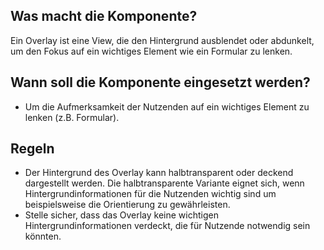 
## Was macht die Komponente?
Ein Overlay ist eine View, die den Hintergrund ausblendet oder abdunkelt, um den Fokus auf ein wichtiges Element wie ein Formular zu lenken.

## Wann soll die Komponente eingesetzt werden?
* Um die Aufmerksamkeit der Nutzenden auf ein wichtiges Element zu lenken (z.B. Formular).

## Regeln
* Der Hintergrund des Overlay kann halbtransparent oder deckend dargestellt werden. Die halbtransparente Variante eignet sich, wenn Hintergrundinformationen für die Nutzenden wichtig sind um beispielsweise die Orientierung zu gewährleisten.
* Stelle sicher, dass das Overlay keine wichtigen Hintergrundinformationen verdeckt, die für Nutzende notwendig sein könnten.
